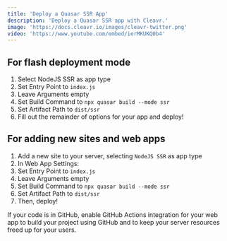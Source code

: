```yaml
---
title: 'Deploy a Quasar SSR App'
description: 'Deploy a Quasar SSR app with Cleavr.'
image: 'https://docs.cleavr.io/images/cleavr-twitter.png'
video: 'https://www.youtube.com/embed/ierMKUKQ0b4'
---
```


<you-tube video="ierMKUKQ0b4"></you-tube>

## For flash deployment mode
1. Select NodeJS SSR as app type
2. Set Entry Point to `index.js`
3. Leave Arguments empty
4. Set Build Command to `npx quasar build --mode ssr`
5. Set Artifact Path to `dist/ssr`
6. Fill out the remainder of options for your app and deploy!

## For adding new sites and web apps
1. Add a new site to your server, selecting `NodeJS SSR` as app type
2. In Web App Settings:
3. Set Entry Point to `index.js`
4. Leave Arguments empty
5. Set Build Command to `npx quasar build --mode ssr`
6. Set Artifact Path to `dist/ssr`
7. Then, deploy!

If your code is in GitHub, enable GitHub Actions integration for your web app to build your project using GitHub and to 
keep your server resources freed up for your users.
